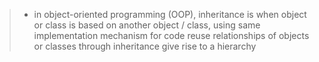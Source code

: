 >- in object-oriented programming (OOP), inheritance is when object or class is based on another object / class, using same implementation
>mechanism for code reuse
>relationships of objects or classes through inheritance give rise to a hierarchy
